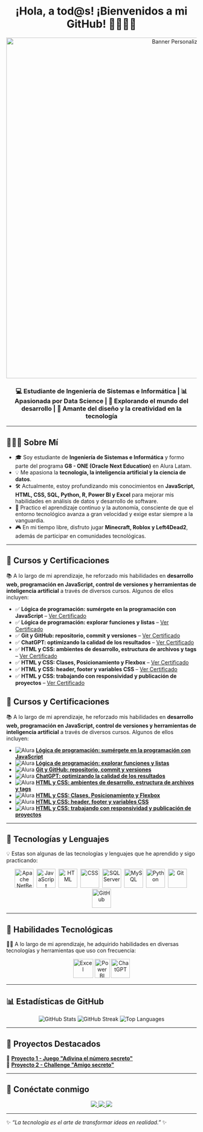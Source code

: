 <h1 align="center">¡Hola, a tod@s! ¡Bienvenidos a mi GitHub! 👩🏻‍💻🌐</h1>
<!-- Encabezado con imagen personalizada -->
<p align="center">
  <img src="https://i.pinimg.com/1200x/e0/cb/31/e0cb31a20a9a52ece225d83d3d685140.jpg" alt="Banner Personalizado" width="900px"/>
</p>

<h3 align="center">💻 Estudiante de Ingeniería de Sistemas e Informática | 📊 Apasionada por Data Science | 🚀 Explorando el mundo del desarrollo | 🎨 Amante del diseño y la creatividad en la tecnología</h3>

---

## 🙋🏻‍♀️ **Sobre Mí**
- 🎓 Soy estudiante de **Ingeniería de Sistemas e Informática** y formo parte del programa **G8 - ONE (Oracle Next Education)** en Alura Latam.  
- 💡 Me apasiona la **tecnología, la inteligencia artificial y la ciencia de datos**.  
- 🛠️ Actualmente, estoy profundizando mis conocimientos en **JavaScript, HTML, CSS, SQL, Python, R, Power BI y Excel** para mejorar mis habilidades en análisis de datos y desarrollo de software.
- 🎯 Practico el aprendizaje continuo y la autonomía, consciente de que el entorno tecnológico avanza a gran velocidad y exige estar siempre a la vanguardia.
- 🎮 En mi tiempo libre, disfruto jugar **Minecraft, Roblox y Left4Dead2**, además de participar en comunidades tecnológicas.  

---

## 📜 Cursos y Certificaciones  
📚 A lo largo de mi aprendizaje, he reforzado mis habilidades en **desarrollo web, programación en JavaScript, control de versiones y herramientas de inteligencia artificial** a través de diversos cursos. Algunos de ellos incluyen:  

- ✅ **Lógica de programación: sumérgete en la programación con JavaScript** – [Ver Certificado](https://app.aluracursos.com/user/cyb3r-girl/course/logica-programacion-sumergete-programacion-javascript/certificate)  
- ✅ **Lógica de programación: explorar funciones y listas** – [Ver Certificado](#)  
- ✅ **Git y GitHub: repositorio, commit y versiones** – [Ver Certificado](https://app.aluracursos.com/user/cyb3r-girl/course/git-github-repositorio-commit-versiones/certificate)  
- ✅ **ChatGPT: optimizando la calidad de los resultados** – [Ver Certificado](#)  
- ✅ **HTML y CSS: ambientes de desarrollo, estructura de archivos y tags** – [Ver Certificado](#)
- ✅ **HTML y CSS: Clases, Posicionamiento y Flexbox** – [Ver Certificado](#)
- ✅ **HTML y CSS: header, footer y variables CSS** – [Ver Certificado](#)
- ✅ **HTML y CSS: trabajando con responsividad y publicación de proyectos** – [Ver Certificado](#)  

## 📜 Cursos y Certificaciones  
📚 A lo largo de mi aprendizaje, he reforzado mis habilidades en **desarrollo web, programación en JavaScript, control de versiones y herramientas de inteligencia artificial** a través de diversos cursos. Algunos de ellos incluyen:  

- ![Alura](https://www.aluracursos.com/assets/img/alura-share.1686744880.png) [**Lógica de programación: sumérgete en la programación con JavaScript**](https://app.aluracursos.com/user/cyb3r-girl/course/logica-programacion-sumergete-programacion-javascript/certificate)  
- ![Alura](https://www.aluracursos.com/assets/img/alura-share.1686744880.png) [**Lógica de programación: explorar funciones y listas**](#)  
- ![Alura](https://www.aluracursos.com/assets/img/alura-share.1686744880.png) [**Git y GitHub: repositorio, commit y versiones**](https://app.aluracursos.com/user/cyb3r-girl/course/git-github-repositorio-commit-versiones/certificate)  
- ![Alura](https://www.aluracursos.com/assets/img/alura-share.1686744880.png) [**ChatGPT: optimizando la calidad de los resultados**](#)  
- ![Alura](https://www.aluracursos.com/assets/img/alura-share.1686744880.png) [**HTML y CSS: ambientes de desarrollo, estructura de archivos y tags**](#)  
- ![Alura](https://www.aluracursos.com/assets/img/alura-share.1686744880.png) [**HTML y CSS: Clases, Posicionamiento y Flexbox**](#)  
- ![Alura](https://www.aluracursos.com/assets/img/alura-share.1686744880.png) [**HTML y CSS: header, footer y variables CSS**](#)  
- ![Alura](https://www.aluracursos.com/assets/img/alura-share.1686744880.png) [**HTML y CSS: trabajando con responsividad y publicación de proyectos**](#)

---

## 🚀 **Tecnologías y Lenguajes**
💡 Estas son algunas de las tecnologías y lenguajes que he aprendido y sigo practicando:
<p align="center"> <!-- Apache NetBeans --> <img src="https://upload.wikimedia.org/wikipedia/commons/9/98/Apache_NetBeans_Logo.svg" title="Apache NetBeans" alt="Apache NetBeans" width="50"/>&nbsp; <!-- JavaScript --> <img src="https://cdn.jsdelivr.net/gh/devicons/devicon/icons/javascript/javascript-original.svg" title="JavaScript" alt="JavaScript" width="50"/>&nbsp; <!-- HTML --> <img src="https://cdn.jsdelivr.net/gh/devicons/devicon/icons/html5/html5-original.svg" title="HTML5" alt="HTML" width="50"/>&nbsp; <!-- CSS --> <img src="https://cdn.jsdelivr.net/gh/devicons/devicon/icons/css3/css3-original.svg" title="CSS3" alt="CSS" width="50"/>&nbsp; <!-- SQL Server --> <img src="https://cdn.jsdelivr.net/gh/devicons/devicon/icons/microsoftsqlserver/microsoftsqlserver-plain.svg" title="SQL Server" alt="SQL Server" width="50"/>&nbsp; <!-- MySQL --> <img src="https://cdn.jsdelivr.net/gh/devicons/devicon/icons/mysql/mysql-original.svg" title="MySQL" alt="MySQL" width="50"/>&nbsp; <!-- Python --> <img src="https://cdn.jsdelivr.net/gh/devicons/devicon/icons/python/python-original.svg" title="Python" alt="Python" width="50"/>&nbsp; <!-- Git --> <img src="https://cdn.jsdelivr.net/gh/devicons/devicon/icons/git/git-original.svg" title="Git" alt="Git" width="50"/>&nbsp; <!-- GitHub --> <img src="https://cdn.jsdelivr.net/gh/devicons/devicon/icons/github/github-original.svg" title="GitHub" alt="GitHub" width="50"/> </p>

---

## 🎯 **Habilidades Tecnológicas**
🤳🏻 A lo largo de mi aprendizaje, he adquirido habilidades en diversas tecnologías y herramientas que uso con frecuencia:
<p align="center">
  <img src="https://static.vecteezy.com/system/resources/thumbnails/027/179/363/small/microsoft-excel-icon-logo-symbol-free-png.png" title="Excel" alt="Excel" width="53" height="50"/>
  <img src="https://static-00.iconduck.com/assets.00/power-bi-icon-192x256-f7njvutg.png" title="Power BI" alt="Power BI" width="40" height="50"/>
  <img src="https://static.vecteezy.com/system/resources/previews/022/841/109/non_2x/chatgpt-logo-transparent-background-free-png.png" alt="ChatGPT" width="50" height="50"/>
</p>

---

## 📊 **Estadísticas de GitHub**
<p align="center">
  <img src="https://github-readme-stats.vercel.app/api?username=cyb3r-girl&show_icons=true&theme=tokyonight&hide_border=true" alt="GitHub Stats">
  <img src="https://github-readme-streak-stats.herokuapp.com/?user=cyb3r-girl&theme=tokyonight&hide_border=true" alt="GitHub Streak">
  <img src="https://github-readme-stats.vercel.app/api/top-langs/?username=cyb3r-girl&layout=compact&theme=tokyonight&hide_border=true" alt="Top Languages">
</p>

---

## 🌟 **Proyectos Destacados**
📌 **[Proyecto 1 - Juego "Adivina el número secreto"](https://github.com/cyb3r-girl/proyecto1)**  
📌 **[Proyecto 2 - Challenge "Amigo secreto"](https://github.com/cyb3r-girl/proyecto2)**

---

## 📩 **Conéctate conmigo**  
<p align="center">
  <a href="https://www.linkedin.com/in/cyb3r-girl/" target="_blank">
    <img src="https://img.shields.io/badge/LinkedIn-0A66C2?style=for-the-badge&logo=linkedin&logoColor=white"/>
  </a>
  <a href="https://github.com/cyb3r-girl" target="_blank">
    <img src="https://img.shields.io/badge/GitHub-181717?style=for-the-badge&logo=github&logoColor=white"/>
  </a>
  <a href="mailto:tuemail@example.com">
    <img src="https://img.shields.io/badge/Email-D14836?style=for-the-badge&logo=gmail&logoColor=white"/>
  </a>
</p>

---

✨ _“La tecnología es el arte de transformar ideas en realidad.”_ ✨
